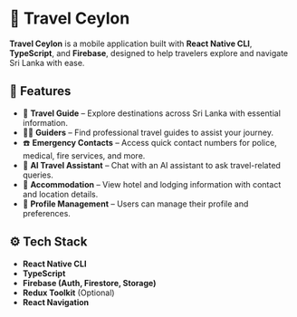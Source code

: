 # 🌴 Travel Ceylon

**Travel Ceylon** is a mobile application built with **React Native CLI**, **TypeScript**, and **Firebase**, designed to help travelers explore and navigate Sri Lanka with ease.

## 📱 Features

- 🧭 **Travel Guide** – Explore destinations across Sri Lanka with essential information.
- 🧑‍💼 **Guiders** – Find professional travel guides to assist your journey.
- ☎️ **Emergency Contacts** – Access quick contact numbers for police, medical, fire services, and more.
- 🤖 **AI Travel Assistant** – Chat with an AI assistant to ask travel-related queries.
- 🏨 **Accommodation** – View hotel and lodging information with contact and location details.
- 👤 **Profile Management** – Users can manage their profile and preferences.

## ⚙️ Tech Stack

- **React Native CLI**
- **TypeScript**
- **Firebase (Auth, Firestore, Storage)**
- **Redux Toolkit** (Optional)
- **React Navigation**
